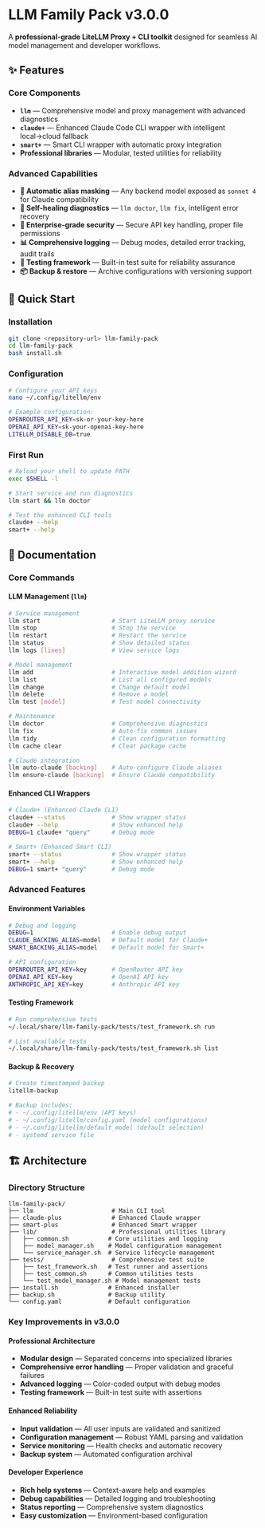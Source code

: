 # LLM Family Pack v3.0.0

A **professional-grade LiteLLM Proxy + CLI toolkit** designed for seamless AI model management and developer workflows.

## ✨ Features

### Core Components
- **`llm`** — Comprehensive model and proxy management with advanced diagnostics
- **`claude+`** — Enhanced Claude Code CLI wrapper with intelligent local→cloud fallback
- **`smart+`** — Smart CLI wrapper with automatic proxy integration
- **Professional libraries** — Modular, tested utilities for reliability

### Advanced Capabilities
- **🔄 Automatic alias masking** — Any backend model exposed as `sonnet 4` for Claude compatibility
- **🏥 Self-healing diagnostics** — `llm doctor`, `llm fix`, intelligent error recovery
- **🔐 Enterprise-grade security** — Secure API key handling, proper file permissions
- **📊 Comprehensive logging** — Debug modes, detailed error tracking, audit trails
- **🧪 Testing framework** — Built-in test suite for reliability assurance
- **📦 Backup & restore** — Archive configurations with versioning support

## 🚀 Quick Start

### Installation
```bash
git clone <repository-url> llm-family-pack
cd llm-family-pack
bash install.sh
```

### Configuration
```bash
# Configure your API keys
nano ~/.config/litellm/env

# Example configuration:
OPENROUTER_API_KEY=sk-or-your-key-here
OPENAI_API_KEY=sk-your-openai-key-here
LITELLM_DISABLE_DB=true
```

### First Run
```bash
# Reload your shell to update PATH
exec $SHELL -l

# Start service and run diagnostics
llm start && llm doctor

# Test the enhanced CLI tools
claude+ --help
smart+ --help
```

## 📖 Documentation

### Core Commands

#### LLM Management (`llm`)
```bash
# Service management
llm start                    # Start LiteLLM proxy service
llm stop                     # Stop the service
llm restart                  # Restart the service
llm status                   # Show detailed status
llm logs [lines]             # View service logs

# Model management  
llm add                      # Interactive model addition wizard
llm list                     # List all configured models
llm change                   # Change default model
llm delete                   # Remove a model
llm test [model]             # Test model connectivity

# Maintenance
llm doctor                   # Comprehensive diagnostics
llm fix                      # Auto-fix common issues
llm tidy                     # Clean configuration formatting
llm cache clear              # Clear package cache

# Claude integration
llm auto-claude [backing]    # Auto-configure Claude aliases
llm ensure-claude [backing]  # Ensure Claude compatibility
```

#### Enhanced CLI Wrappers
```bash
# Claude+ (Enhanced Claude CLI)
claude+ --status             # Show wrapper status
claude+ --help               # Show enhanced help
DEBUG=1 claude+ "query"      # Debug mode

# Smart+ (Enhanced Smart CLI)
smart+ --status              # Show wrapper status  
smart+ --help                # Show enhanced help
DEBUG=1 smart+ "query"       # Debug mode
```

### Advanced Features

#### Environment Variables
```bash
# Debug and logging
DEBUG=1                      # Enable debug output
CLAUDE_BACKING_ALIAS=model   # Default model for Claude+
SMART_BACKING_ALIAS=model    # Default model for Smart+

# API configuration
OPENROUTER_API_KEY=key       # OpenRouter API key
OPENAI_API_KEY=key           # OpenAI API key
ANTHROPIC_API_KEY=key        # Anthropic API key
```

#### Testing Framework
```bash
# Run comprehensive tests
~/.local/share/llm-family-pack/tests/test_framework.sh run

# List available tests
~/.local/share/llm-family-pack/tests/test_framework.sh list
```

#### Backup & Recovery
```bash
# Create timestamped backup
litellm-backup

# Backup includes:
# - ~/.config/litellm/env (API keys)
# - ~/.config/litellm/config.yaml (model configurations)
# - ~/.config/litellm/default_model (default selection)
# - systemd service file
```

## 🏗️ Architecture

### Directory Structure
```
llm-family-pack/
├── llm                      # Main CLI tool
├── claude-plus              # Enhanced Claude wrapper
├── smart-plus               # Enhanced Smart wrapper
├── lib/                     # Professional utilities library
│   ├── common.sh           # Core utilities and logging
│   ├── model_manager.sh    # Model configuration management
│   └── service_manager.sh  # Service lifecycle management
├── tests/                   # Comprehensive test suite
│   ├── test_framework.sh   # Test runner and assertions
│   ├── test_common.sh      # Common utilities tests
│   └── test_model_manager.sh # Model management tests
├── install.sh              # Enhanced installer
├── backup.sh               # Backup utility
└── config.yaml             # Default configuration
```

### Key Improvements in v3.0.0

#### Professional Architecture
- **Modular design** — Separated concerns into specialized libraries
- **Comprehensive error handling** — Proper validation and graceful failures
- **Advanced logging** — Color-coded output with debug modes
- **Testing framework** — Built-in test suite with assertions

#### Enhanced Reliability
- **Input validation** — All user inputs are validated and sanitized
- **Configuration management** — Robust YAML parsing and validation
- **Service monitoring** — Health checks and automatic recovery
- **Backup system** — Automated configuration archival

#### Developer Experience
- **Rich help systems** — Context-aware help and examples
- **Debug capabilities** — Detailed logging and troubleshooting
- **Status reporting** — Comprehensive system diagnostics
- **Easy customization** — Environment-based configuration
